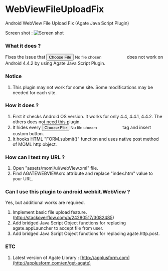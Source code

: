 # WebViewFileUploadFix
Android WebView File Upload Fix (Agate Java Script Plugin)

Screen shot :
![Screen shot](https://applusform.github.io/WebViewFileUploadFix/screenshot1.png)

### What it does ?
Fixes the issue that <input type="file"> does not work on Android 4.4.2 by using Agate Java Script Plugin.

### Notice
1. This plugin may not work for some site. Some modifications may be needed for each site.

### How it does ?
1. First it checks Android OS version. It works for only 4.4, 4.4.1, 4.4.2. The others does not need this plugin.
2. It hides every <input type="file"> tag and insert custom button.
3. It hooks HTML "FORM.submit()" function and uses native post method of MOML http object.

### How can I test my URL ?
1. Open "assets/moml/ui/webView.xml" file.
2. Find AGATEWEBVIEW.src attribute and replace "index.htm" value to your URL.

### Can I use this plugin to android.webkit.WebView ?
Yes, but additional works are required.

1. Implement basic file upload feature. (http://stackoverflow.com/a/24280517/3082485)
2. Add bridged Java Script Object functions for replacing agate.appLauncher to accept file from user.
3. Add bridged Java Script Object functions for replacing agate.http.post.

### ETC
1. Latest version of Agate Library : [http://applusform.com](http://applusform.com/en/get-agate)
